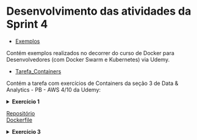 # Desenvolvimento das atividades da Sprint 4

* [Exemplos](https://github.com/telmacarvalho/programa_de_bolsas_compass/tree/main/Docker/Exemplos)

Contém exemplos realizados no decorrer do curso de Docker para Desenvolvedores (com Docker Swarm e Kubernetes) via Udemy.

* [Tarefa_Containers](https://github.com/telmacarvalho/programa_de_bolsas_compass/tree/main/Docker/Tarefa_Containers)

Contém a tarefa com exercícios de Containers da seção 3 de Data & Analytics - PB - AWS 4/10 da Udemy:


<details>
<summary>
<b>Exercício 1</b>
</summary>

Construa uma imagem a partir de um arquivo de instruções (Dockerfile) que execute o código carguru.py. Após, execute um container a partir da imagem criada.

</details>

[Repositório](https://github.com/telmacarvalho/programa_de_bolsas_compass/tree/main/Docker/Tarefa_Containers/Ex_1)\
[Dockerfile](https://github.com/telmacarvalho/programa_de_bolsas_compass/blob/main/Docker/Tarefa_Containers/Ex_1/Dockerfile)

<details>
<summary>
<b>Exercício 3</b>
</summary>

Agora vamos exercitar a criação de um container que permita receber inputs durante sua execução. Seguem as instruções.

-- Criar novo script Python que implementa o algoritmo a seguir:

1. Receber uma string via input

2. Gerar o hash  da string por meio do algoritmo SHA-1

3. Imprimir o hash em tela, utilizando o método hexdigest

4. Retornar ao passo 1

-- Criar uma imagem Docker chamada mascarar-dados que execute o script Python criado anteriormente

--  Iniciar um container a partir da imagem, enviando algumas palavras para mascaramento

-- Registrar o conteúdo do script Python, arquivo Dockerfile e comando de inicialização do container neste espaço.

</details>